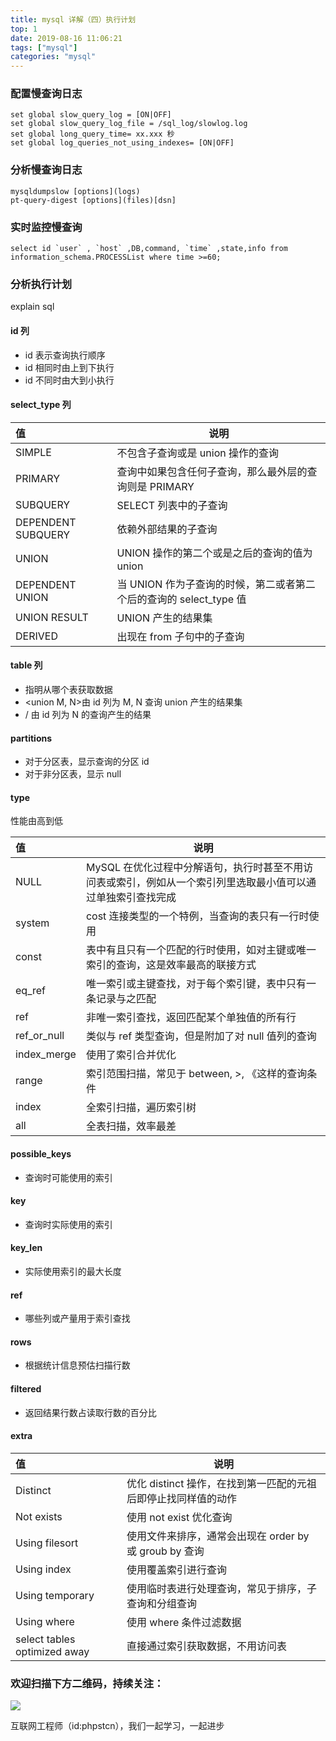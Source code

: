 ```yaml
---
title: mysql 详解（四）执行计划
top: 1
date: 2019-08-16 11:06:21
tags: ["mysql"]
categories: "mysql"
---
```


### 配置慢查询日志

``` mysql
set global slow_query_log = [ON|OFF]
set global slow_query_log_file = /sql_log/slowlog.log
set global long_query_time= xx.xxx 秒
set global log_queries_not_using_indexes= [ON|OFF]
```

### 分析慢查询日志

``` mysql
mysqldumpslow [options](logs)
pt-query-digest [options](files)[dsn]
```

### 实时监控慢查询

``` mysql
select id `user` , `host` ,DB,command, `time` ,state,info from information_schema.PROCESSList where time >=60;
```

### 分析执行计划

explain sql

#### id 列

* id 表示查询执行顺序
* id 相同时由上到下执行
* id 不同时由大到小执行

#### select_type 列

|值|说明|
|:----- |-----|
|SIMPLE |不包含子查询或是 union 操作的查询|
|PRIMARY |查询中如果包含任何子查询，那么最外层的查询则是 PRIMARY|
|SUBQUERY |SELECT 列表中的子查询|
|DEPENDENT SUBQUERY |依赖外部结果的子查询|
|UNION  |UNION 操作的第二个或是之后的查询的值为 union|
|DEPENDENT UNION |当 UNION 作为子查询的时候，第二或者第二个后的查询的 select_type 值|
|UNION RESULT |UNION 产生的结果集|
|DERIVED |出现在 from 子句中的子查询|

#### table 列

* 指明从哪个表获取数据
* <union M, N>由 id 列为 M, N 查询 union 产生的结果集
* <derived N>/<subquery N> 由 id 列为 N 的查询产生的结果

#### partitions

* 对于分区表，显示查询的分区 id
* 对于非分区表，显示 null

#### type

性能由高到低

|值|说明|
|:----- |-----|
|NULL |MySQL 在优化过程中分解语句，执行时甚至不用访问表或索引，例如从一个索引列里选取最小值可以通过单独索引查找完成|
|system |cost 连接类型的一个特例，当查询的表只有一行时使用|
|const |表中有且只有一个匹配的行时使用，如对主键或唯一索引的查询，这是效率最高的联接方式|
|eq_ref |唯一索引或主键查找，对于每个索引键，表中只有一条记录与之匹配|
|ref |非唯一索引查找，返回匹配某个单独值的所有行|
|ref_or_null |类似与 ref 类型查询，但是附加了对 null 值列的查询|
|index_merge |使用了索引合并优化|
|range |索引范围扫描，常见于 between, >, 《这样的查询条件|
|index |全索引扫描，遍历索引树|
|all |全表扫描，效率最差|

#### possible_keys

* 查询时可能使用的索引

#### key

* 查询时实际使用的索引

#### key_len

* 实际使用索引的最大长度

#### ref

* 哪些列或产量用于索引查找

#### rows

* 根据统计信息预估扫描行数

#### filtered

* 返回结果行数占读取行数的百分比

#### extra

|值|说明|
|:----- |-----|
|Distinct |优化 distinct 操作，在找到第一匹配的元祖后即停止找同样值的动作|
|Not exists |使用 not exist 优化查询|
|Using filesort |使用文件来排序，通常会出现在 order by 或 groub by 查询|
|Using index |使用覆盖索引进行查询|
|Using temporary|使用临时表进行处理查询，常见于排序，子查询和分组查询|
|Using where|使用 where 条件过滤数据|
|select tables optimized away|直接通过索引获取数据，不用访问表|

### 欢迎扫描下方二维码，持续关注：
![](https://ww1.sinaimg.cn/large/a616b9a4gy1g4xzv954a4j20760763yo.jpg)

互联网工程师（id:phpstcn），我们一起学习，一起进步